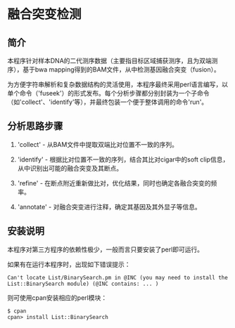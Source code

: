# 融合突变检测

## 简介

本程序针对样本DNA的二代测序数据（主要指目标区域捕获测序，且为双端测序），基于bwa mapping得到的BAM文件，从中检测基因融合突变（fusion）。

为方便字符串解析和复杂数据结构的灵活使用，本程序最终采用perl语言编写，以单个命令（'fuseek'）的形式发布。每个分析步骤都分别封装为一个子命令（如'collect'、'identify'等），并最终包装一个便于整体调用的命令'run'。

## 分析思路步骤

1. 'collect' - 从BAM文件中提取双端比对位置不一致的序列。

2. 'identify' - 根据比对位置不一致的序列，结合其比对cigar中的soft clip信息，从中识别出可能的融合突变及其断点。

3. 'refine' - 在断点附近重新做比对，优化结果，同时也确定各融合突变的频率。

4. 'annotate' - 对融合突变进行注释，确定其基因及其外显子等信息。

## 安装说明

本程序对第三方程序的依赖性极少，一般而言只要安装了perl即可运行。

如果有在运行本程序时，出现如下错误提示：

	Can't locate List/BinarySearch.pm in @INC (you may need to install the List::BinarySearch module) (@INC contains: ... )

则可使用cpan安装相应的perl模块：

	$ cpan
	cpan> install List::BinarySearch
